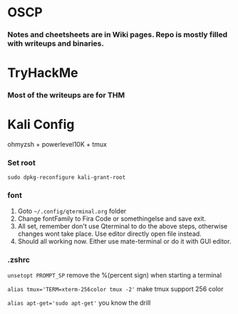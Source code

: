 # OSCP
### Notes and cheetsheets are in Wiki pages. Repo is mostly filled with writeups and binaries.

# TryHackMe
### Most of the writeups are for THM

# Kali Config
ohmyzsh + powerlevel10K + tmux

### Set root
`sudo dpkg-reconfigure kali-grant-root`

### font
1. Goto `~/.config/qterminal.org` folder
2. Change fontFamily to Fira Code or somethingelse and save exit.
3. All set, remember don't use Qterminal to do the above steps, otherwise changes wont take place. Use editor directly open file instead.
4. Should all working now. Either use mate-terminal or do it with GUI editor. 

### .zshrc
`unsetopt PROMPT_SP` remove the %(percent sign) when starting a terminal

`alias tmux='TERM=xterm-256color tmux -2'` make tmux support 256 color

`alias apt-get='sudo apt-get'` you know the drill
